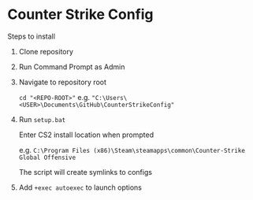 # Counter Strike Config

Steps to install

1. Clone repository
2. Run Command Prompt as Admin
3. Navigate to repository root

   `cd "<REPO-ROOT>"` e.g. `"C:\Users\<USER>\Documents\GitHub\CounterStrikeConfig"`
4. Run `setup.bat`

   Enter CS2 install location when prompted

   e.g. `C:\Program Files (x86)\Steam\steamapps\common\Counter-Strike Global Offensive`

   The script will create symlinks to configs

5. Add `+exec autoexec` to launch options
